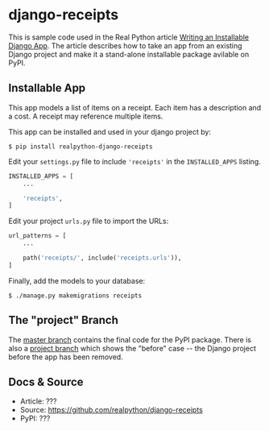 # django-receipts

This is sample code used in the Real Python article [Writing an Installable Django App](???). The article describes how to take an app from an existing Django project and make it a stand-alone installable package avilable on PyPI.

## Installable App

This app models a list of items on a receipt. Each item has a description and a cost. A receipt may reference multiple items.

This app can be installed and used in your django project by:

```console
$ pip install realpython-django-receipts
```

Edit your `settings.py` file to include `'receipts'` in the `INSTALLED_APPS`
listing.

```python
INSTALLED_APPS = [
    ...

    'receipts',
]
```

Edit your project `urls.py` file to import the URLs:

```python
url_patterns = [
    ...

    path('receipts/', include('receipts.urls')),
]
```

Finally, add the models to your database:

```console
$ ./manage.py makemigrations receipts
```

## The "project" Branch

The [master branch](https://github.com/realpython/django-receipts/tree/master) contains the final code for the PyPI package. There is also a [project branch](https://github.com/realpython/django-receipts/tree/project) which shows the "before" case -- the Django project before the app has been removed.

## Docs & Source

* Article: ???
* Source: https://github.com/realpython/django-receipts
* PyPI: ???
